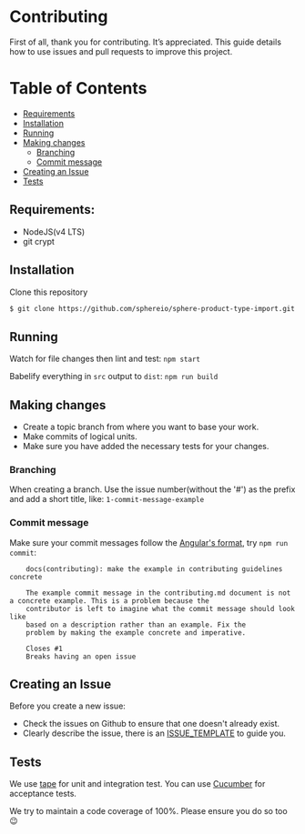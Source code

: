 # Contributing
First of all, thank you for contributing. It’s appreciated. This guide details how to use issues and pull requests to improve this project.

Table of Contents
=================

  * [Requirements](#requirements)
  * [Installation](#installation)
  * [Running](#running)
  * [Making changes](#making-changes)
    * [Branching](#branching)
    * [Commit message](#commit-message)
  * [Creating an Issue](#creating-an-issue)
  * [Tests](#tests)

## Requirements:
* NodeJS(v4 LTS)
* git crypt

## Installation
Clone this repository

```bash
$ git clone https://github.com/sphereio/sphere-product-type-import.git
```

## Running
Watch for file changes then lint and test:
`npm start`

Babelify everything in `src` output to `dist`:
`npm run build`

## Making changes
* Create a topic branch from where you want to base your work.
* Make commits of logical units.
* Make sure you have added the necessary tests for your changes.

### Branching
When creating a branch. Use the issue number(without the '#') as the prefix and add a short title, like: `1-commit-message-example`

### Commit message
Make sure your commit messages follow the [Angular's format](https://github.com/angular/angular.js/blob/master/CONTRIBUTING.md#-git-commit-guidelines), try `npm run commit`:
````
    docs(contributing): make the example in contributing guidelines concrete

    The example commit message in the contributing.md document is not a concrete example. This is a problem because the
    contributor is left to imagine what the commit message should look like
    based on a description rather than an example. Fix the
    problem by making the example concrete and imperative.

    Closes #1
    Breaks having an open issue
````

## Creating an Issue
Before you create a new issue:
  * Check the issues on Github to ensure that one doesn't already exist.
  * Clearly describe the issue, there is an [ISSUE_TEMPLATE](.github/ISSUE_TEMPLATE.md) to guide you.

## Tests
We use [tape](https://github.com/substack/tape) for unit and integration test. You can use [Cucumber](https://github.com/cucumber/cucumber-js) for acceptance tests.

We try to maintain a code coverage of 100%. Please ensure you do so too 😉
